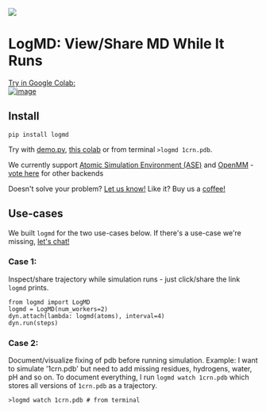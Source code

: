<a href="https://rcsb.ai/logmd/3d090180" target="_blank"><img src='demo.gif'></a>

# LogMD: View/Share MD While It Runs 
<a href='https://colab.research.google.com/drive/12adhXXF1MQIzh_vEwKX9r_iF6jV-CNHE#scrollTo=N2_uubn_2qGM' target='_blank'>Try in Google Colab: <br/>
![image](https://github.com/user-attachments/assets/fd572272-83da-4ba0-a206-b4cf9b3dfb55)
</a>

## Install
```
pip install logmd
```
Try with [demo.py](https://github.com/log-md/logmd/blob/main/demo.py), [this colab](https://colab.research.google.com/drive/12adhXXF1MQIzh_vEwKX9r_iF6jV-CNHE#scrollTo=N2_uubn_2qGM) or from terminal `>logmd 1crn.pdb`. 

We currently support [Atomic Simulation Environment (ASE)](https://wiki.fysik.dtu.dk/ase/) and [OpenMM](https://github.com/openmm/openmm) - [vote here](https://github.com/log-md/logmd/issues/1) for other backends 

Doesn't solve your problem? <a href="https://calendly.com/alexander-mathiasen/vchat">Let us know!</a> Like it? Buy us a <a href="https://studio.buymeacoffee.com/auth/oauth_callback?is_signup=" target="_blank">coffee!</a>

## Use-cases
We built `logmd` for the two use-cases below. If there's a use-case we're missing, [let's chat!](https://calendly.com/alexander-mathiasen/vchat) 

### Case 1: 
Inspect/share trajectory while simulation runs - just click/share the link `logmd` prints. 
```
from logmd import LogMD
logmd = LogMD(num_workers=2)
dyn.attach(lambda: logmd(atoms), interval=4)
dyn.run(steps)
```

### Case 2: 
Document/visualize fixing of pdb before running simulation. Example: I want to simulate '1crn.pdb' but need to add missing residues, hydrogens, water, pH and so on. To document everything, I run `logmd watch 1crn.pdb` which stores all versions of `1crn.pdb` as a trajectory.  
```
>logmd watch 1crn.pdb # from terminal
```
